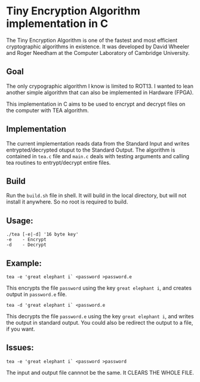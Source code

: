 # Tiny Encryption Algorithm implementation in C

The Tiny Encryption Algorithm is one of the fastest and most efficient 
cryptographic algorithms in existence. It was developed by David Wheeler and 
Roger Needham at the Computer Laboratory of Cambridge University. 

## Goal

The only crypographic algorithm I know is limited to ROT13. I wanted to lean
another simple algorithm that can also be implemented in Hardware (FPGA). 

This implementation in C aims to be used to encrypt and decrypt files on the
computer with TEA algorithm.

## Implementation

The current implementation reads data from the Standard Input and writes
entrypted/decrypted otuput to the Standard Output. The algorithm is contained
in `tea.c` file and `main.c` deals with testing arguments and calling tea
routines to entrypt/decrypt entire files.

## Build

Run the `build.sh` file in shell. It will build in the local directory, but
will not install it anywhere. So no root is required to build.

## Usage:

```
./tea [-e|-d] '16 byte key'
-e    - Encrypt
-d    - Decrypt
```

## Example:

```
tea -e 'great elephant i` <password >password.e
```
This encrypts the file `password` using the key `great elephant i`, and creates
output in `password.e` file.

```
tea -d 'great elephant i` <password.e
```
This decrypts the file `password.e` using the key `great elephant i`, and
writes the output in standard output. You could also be redirect the output to
a file, if you want.

## Issues:

```
tea -e 'great elephant i` <password >password
```

The input and output file cannnot be the same. It CLEARS THE WHOLE FILE.


